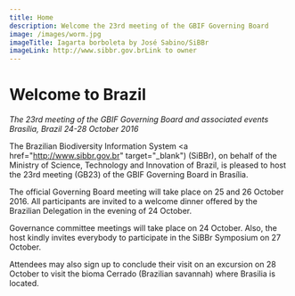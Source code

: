 ```yaml
---
title: Home
description: Welcome the 23rd meeting of the GBIF Governing Board 
image: /images/worm.jpg
imageTitle: Iagarta borboleta by José Sabino/SiBBr
imageLink: http://www.sibbr.gov.brLink to owner
---
```


# Welcome to Brazil 

_The 23rd meeting of the GBIF Governing Board and associated events_
_Brasília, Brazil_
_24-28 October 2016_

The Brazilian Biodiversity Information System <a href="http://www.sibbr.gov.br" target="_blank") (SiBBr), on behalf of the Ministry of Science, Technology and Innovation of Brazil, is pleased to host the 23rd meeting (GB23) of the GBIF Governing Board in Brasília. 

The official Governing Board meeting will take place on 25 and 26 October 2016. All participants are invited to a welcome dinner offered by the Brazilian Delegation in the evening of 24 October.

Governance committee meetings will take place on 24 October. Also, the host kindly invites everybody to participate in the SiBBr Symposium on 27 October. 

Attendees may also sign up to conclude their visit on an excursion on 28 October to visit the bioma Cerrado (Brazilian savannah) where Brasilia is located.

